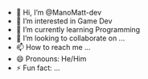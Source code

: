 - 👋 Hi, I’m @ManoMatt-dev
- 👀 I’m interested in Game Dev
- 🌱 I’m currently learning Programming
- 💞️ I’m looking to collaborate on ...
- 📫 How to reach me ...
- 😄 Pronouns: He/Him
- ⚡ Fun fact: ...

<!---
ManoMatt-dev/ManoMatt-dev is a ✨ special ✨ repository because its `README.md` (this file) appears on your GitHub profile.
You can click the Preview link to take a look at your changes.
--->
